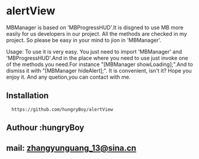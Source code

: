 # alertView
MBManager is based on 'MBProgressHUD'.It is disgned to use MB more easily for us developers in our project.
All the methods are checked in my project. So please be easy in your mind to jion in 'MBManager'.

Usage:
    To use it is very easy. You just need to import 'MBManager' and 'MBProgressHUD'.And in the place where you need to use just invoke one of the methods you need.For instance "[MBManager showLoading];".And to dismiss it with "[MBManager hideAlert];". It is convenient, isn't it?
Hope you enjoy it. And any quetion,you can contact with me.
## Installation
      https://github.com/hungryBoy/alertView
## Authour :hungryBoy

## mail:    zhangyunguang_13@sina.cn
